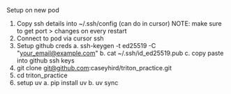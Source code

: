 Setup on new pod
1. Copy ssh details into ~/.ssh/config (can do in cursor)
NOTE: make sure to get port > changes on every restart
2. Connect to pod via cursor ssh
3. Setup github creds
  a. ssh-keygen -t ed25519 -C "your_email@example.com"
  b. cat ~/.ssh/id_ed25519.pub
  c. copy paste into github ssh keys
4. git clone git@github.com:caseyhird/triton_practice.git
5. cd triton_practice
6. setup uv
  a. pip install uv
  b. uv sync

